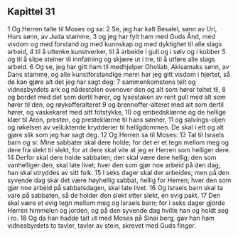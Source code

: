 ## Kapittel 31

1 Og Herren talte til Moses og sa:
2 Se, jeg har kalt Besalel, sønn av Uri, Hurs sønn, av Juda stamme,
3 og jeg har fylt ham med Guds Ånd, med visdom og med forstand og med kunnskap og med dyktighet til alle slags arbeid,
4 til å uttenke kunstverker, til å arbeide i gull og i sølv og i kobber
5 og til å slipe steiner til innfatning og skjære ut i tre, til å utføre alle slags arbeid.
6 Og se, jeg har gitt ham til medhjelper Oholiab, Akisamaks sønn, av Dans stamme, og alle kunstforstandige menn har jeg gitt visdom i hjertet, så de kan gjøre alt det jeg har sagt deg:
7 sammenkomstens telt og vidnesbyrdets ark og nådestolen ovenover den og alt som hører teltet til,
8 og bordet med det som dertil hører, og lysestaken av rent gull med alt som hører til den, og røykofferalteret
9 og brennoffer-alteret med alt som dertil hører, og vaskekaret med sitt fotstykke,
10 og embedsklærne og de hellige klær til Aron, presten, og presteklærne til hans sønner,
11 og salvings-oljen og røkelsen av velluktende krydderier til helligdommen. De skal i ett og alt gjøre slik som jeg har sagt deg.
12 Og Herren sa til Moses:
13 Tal til Israels barn og si: Mine sabbater skal dere holde; for det er et tegn mellom meg og dere fra slekt til slekt, for at dere skal vite at jeg er Herren som helliger dere.
14 Derfor skal dere holde sabbaten; den skal være dere hellig; den som vanhelliger den, skal late livet; hver den som gjør noe arbeid på den dag, han skal utryddes av sitt folk.
15 I seks dager skal der arbeides; men på den syvende dag skal det være høyhellig sabbat, hellig for Herren; hver den som gjør noe arbeid på sabbatsdagen, skal late livet.
16 Og Israels barn skal ta vare på sabbaten, så de holder den slekt etter slekt, en evig pakt.
17 Den skal være et evig tegn mellom meg og Israels barn; for i seks dager gjorde Herren himmelen og jorden, og på den syvende dag hvilte han og holdt seg i ro.
18 Og da han hadde talt ut med Moses på Sinai berg, gav han ham vidnesbyrdets to tavler, tavler av stein, skrevet med Guds finger.
